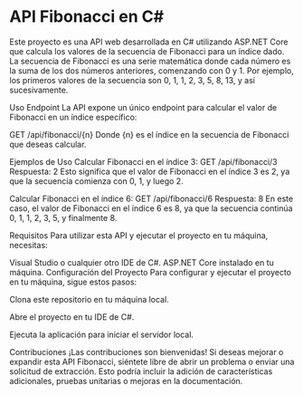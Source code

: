 # API Fibonacci en C#
Este proyecto es una API web desarrollada en C# utilizando ASP.NET Core que calcula los valores de la secuencia de Fibonacci para un índice dado. La secuencia de Fibonacci es una serie matemática donde cada número es la suma de los dos números anteriores, comenzando con 0 y 1. Por ejemplo, los primeros valores de la secuencia son 0, 1, 1, 2, 3, 5, 8, 13, y así sucesivamente.

Uso
Endpoint
La API expone un único endpoint para calcular el valor de Fibonacci en un índice específico:

GET /api/fibonacci/{n}
Donde {n} es el índice en la secuencia de Fibonacci que deseas calcular.

Ejemplos de Uso
Calcular Fibonacci en el índice 3:
GET /api/fibonacci/3
Respuesta: 2
Esto significa que el valor de Fibonacci en el índice 3 es 2, ya que la secuencia comienza con 0, 1, y luego 2.

Calcular Fibonacci en el índice 6:
GET /api/fibonacci/6
Respuesta: 8
En este caso, el valor de Fibonacci en el índice 6 es 8, ya que la secuencia continúa 0, 1, 1, 2, 3, 5, y finalmente 8.

Requisitos
Para utilizar esta API y ejecutar el proyecto en tu máquina, necesitas:

Visual Studio o cualquier otro IDE de C#.
ASP.NET Core instalado en tu máquina.
Configuración del Proyecto
Para configurar y ejecutar el proyecto en tu máquina, sigue estos pasos:

Clona este repositorio en tu máquina local.

Abre el proyecto en tu IDE de C#.

Ejecuta la aplicación para iniciar el servidor local.

Contribuciones
¡Las contribuciones son bienvenidas! Si deseas mejorar o expandir esta API Fibonacci, siéntete libre de abrir un problema o enviar una solicitud de extracción. Esto podría incluir la adición de características adicionales, pruebas unitarias o mejoras en la documentación.
